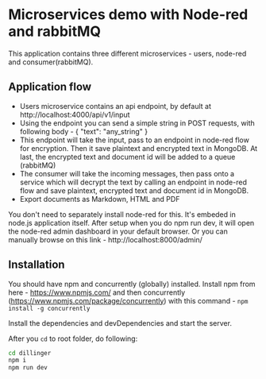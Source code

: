 # Microservices demo with Node-red and rabbitMQ

This application contains three different microservices - users, node-red and consumer(rabbitMQ).

## Application flow

- Users microservice contains an api endpoint, by default at http://localhost:4000/api/v1/input
- Using the endpoint you can send a simple string in POST requests, with following body - { "text": "any_string" }
- This endpoint will take the input, pass to an endpoint in node-red flow for encryption. Then it save plaintext and encrypted text in MongoDB. At last, the encrypted text and document id will be added to a queue (rabbitMQ)
- The consumer will take the incoming messages, then pass onto a service which will decrypt the text by calling an endpoint in node-red flow and save plaintext, encrypted text and document id in MongoDB.
- Export documents as Markdown, HTML and PDF

You don't need to separately install node-red for this. It's embeded in node.js application itself. After setup when you do npm run dev, it will open the node-red admin dashboard in your default browser. Or you can manually browse on this link - http://localhost:8000/admin/

## Installation

You should have npm and concurrently (globally) installed. Install npm from here - https://www.npmjs.com/ and then
concurrently (https://www.npmjs.com/package/concurrently) with this command - `npm install -g concurrently`  

Install the dependencies and devDependencies and start the server.

After you `cd` to root folder, do following: 

```sh
cd dillinger
npm i
npm run dev
```
